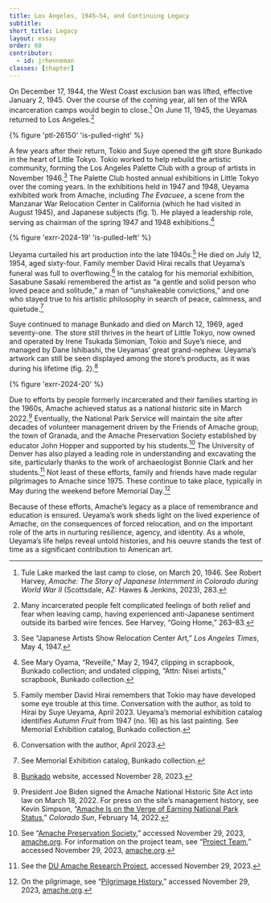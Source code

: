 ```yaml
---
title: Los Angeles, 1945–54, and Continuing Legacy
subtitle: 
short_title: Legacy
layout: essay
order: 60
contributor:
  - id: jrhenneman
classes: [chapter]
---
```


On December 17, 1944, the West Coast exclusion ban was lifted, effective January 2, 1945. Over the course of the coming year, all ten of the WRA incarceration camps would begin to close.[^1] On June 11, 1945, the Ueyamas returned to Los Angeles.[^2]

{% figure 'ptl-26150' 'is-pulled-right' %}

A few years after their return, Tokio and Suye opened the gift store Bunkado in the heart of Little Tokyo. Tokio worked to help rebuild the artistic community, forming the Los Angeles Palette Club with a group of artists in November 1946.[^3] The Palette Club hosted annual exhibitions in Little Tokyo over the coming years. In the exhibitions held in 1947 and 1948, Ueyama exhibited work from Amache, including *The Evacuee*, a scene from the Manzanar War Relocation Center in California (which he had visited in August 1945), and Japanese subjects (fig. 1). He played a leadership role, serving as chairman of the spring 1947 and 1948 exhibitions.[^4]


{% figure 'exrr-2024-19' 'is-pulled-left' %}

Ueyama curtailed his art production into the late 1940s.[^5] He died on July 12, 1954, aged sixty-four. Family member David Hirai recalls that Ueyama’s funeral was full to overflowing.[^6] In the catalog for his memorial exhibition, Sasabune Sasaki remembered the artist as “a gentle and solid person who loved peace and solitude,” a man of “unshakeable convictions,” and one who stayed true to his artistic philosophy in search of peace, calmness, and quietude.[^7]

Suye continued to manage Bunkado and died on March 12, 1969, aged seventy-one. The store still thrives in the heart of Little Tokyo, now owned and operated by Irene Tsukada Simonian, Tokio and Suye’s niece, and managed by Dane Ishibashi, the Ueyamas’ great grand-nephew. Ueyama’s artwork can still be seen displayed among the store’s products, as it was during his lifetime (fig. 2).[^8]

{% figure 'exrr-2024-20' %}

Due to efforts by people formerly incarcerated and their families starting in the 1960s, Amache achieved status as a national historic site in March 2022.[^9] Eventually, the National Park Service will maintain the site after decades of volunteer management driven by the Friends of Amache group, the town of Granada, and the Amache Preservation Society established by educator John Hopper and supported by his students.[^10] The University of Denver has also played a leading role in understanding and excavating the site, particularly thanks to the work of archaeologist Bonnie Clark and her students.[^11] Not least of these efforts, family and friends have made regular pilgrimages to Amache since 1975. These continue to take place, typically in May during the weekend before Memorial Day.[^12]

Because of these efforts, Amache’s legacy as a place of remembrance and education is ensured. Ueyama’s work sheds light on the lived experience of Amache, on the consequences of forced relocation, and on the important role of the arts in nurturing resilience, agency, and identity. As a whole, Ueyama’s life helps reveal untold histories, and his oeuvre stands the test of time as a significant contribution to American art.

[^1]: Tule Lake marked the last camp to close, on March 20, 1946. See Robert Harvey, *Amache: The Story of Japanese Internment in Colorado during World War II* (Scottsdale, AZ: Hawes & Jenkins, 2023), 283.

[^2]: Many incarcerated people felt complicated feelings of both relief and fear when leaving camp, having experienced anti-Japanese sentiment outside its barbed wire fences. See Harvey, “Going Home,” 263–83.

[^3]: See “Japanese Artists Show Relocation Center Art,” *Los Angeles Times*, May 4, 1947.

[^4]: See Mary Oyama, “Reveille,” May 2, 1947, clipping in scrapbook, Bunkado collection; and undated clipping, “Attn: Nisei artists,” scrapbook, Bunkado collection.

[^5]: Family member David Hirai remembers that Tokio may have developed some eye trouble at this time. Conversation with the author, as told to Hirai by Suye Ueyama, April 2023. Ueyama’s memorial exhibition catalog identifies *Autumn Fruit* from 1947 (no. 16) as his last painting. See Memorial Exhibition catalog, Bunkado collection.

[^6]: Conversation with the author, April 2023.

[^7]: See Memorial Exhibition catalog, Bunkado collection.

[^8]: [Bunkado](https://www.bunkadoonline.com/pages/new) website, accessed November 28, 2023.

[^9]: President Joe Biden signed the Amache National Historic Site Act into law on March 18, 2022. For press on the site’s management history, see Kevin Simpson, “[Amache Is on the Verge of Earning National Park Status](https://coloradosun.com/2022/02/14/amache-on-verge-national-historic-site/),” *Colorado Sun*, February 14, 2022.

[^10]: See “[Amache Preservation Society](https://amache.org/amache-preservation-society/),” accessed November 29, 2023, [amache.org](https://amache.org/). For information on the project team, see “[Project Team](https://amache.org/project-team/),” accessed November 29, 2023, [amache.org](amache.org).

[^11]: See the [DU Amache Research Project](https://portfolio.du.edu/amache), accessed November 29, 2023.

[^12]: On the pilgrimage, see “[Pilgrimage History](https://amache.org/pilgrimage-history/),” accessed November 29, 2023, [amache.org](amache.org).
